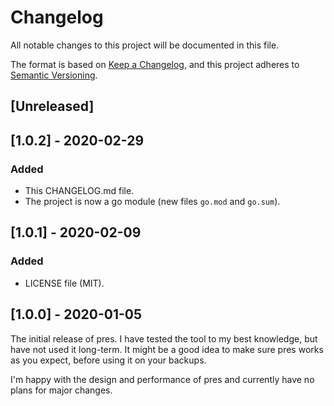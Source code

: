 # Changelog
All notable changes to this project will be documented in this file.

The format is based on [Keep a Changelog](https://keepachangelog.com/en/1.0.0/),
and this project adheres to [Semantic Versioning](https://semver.org/spec/v2.0.0.html).

## [Unreleased]

## [1.0.2] - 2020-02-29
### Added
- This CHANGELOG.md file.
- The project is now a go module (new files `go.mod` and `go.sum`).

## [1.0.1] - 2020-02-09
### Added
- LICENSE file (MIT).

## [1.0.0] - 2020-01-05
The initial release of pres. I have tested the tool to my best
knowledge, but have not used it long-term. It might be a good idea to
make sure pres works as you expect, before using it on your backups.

I'm happy with the design and performance of pres and currently have no
plans for major changes.

